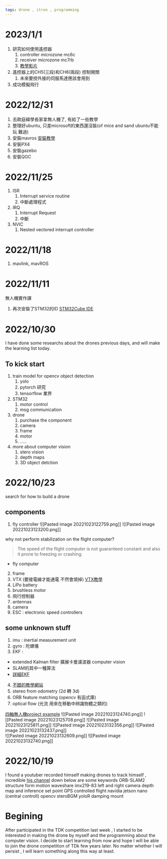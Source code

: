 ```yaml
---
tags: drone , itron , programming
---
```

# 2023/1/1
1. 研究如何使用遙控器
	1. controller microzone mc6c
	2. receiver microzone mc7rb
	3. [教學影片](https://www.youtube.com/watch?v=WK8xG6lX2u4)
2. 遙控器上的CH5(三段)和CH6(兩段) 控制開關
	1. 未來要控外接的伺服馬達應該會用到
3. 成功模擬飛行

# 2022/12/31
1. 去歐庭緯學長家拿無人機了, 有給了一些教學
2. 整理好ubuntu, 只差microsoft的東西還沒裝(of mice and sand ubuntu不能玩 難過)
3. 安裝mavros [安裝教學](https://docs.px4.io/main/en/ros/mavros_installation.html)
4. 安裝PX4
5. 安裝gazebo
6. 安裝QGC

# 2022/11/25
1. ISR 
	1. Interrupt service routine 
	2. 中斷處理程式
2. IRQ 
	1. Interrupt Request 
	2. 中斷
3. NVIC
	1. Nested vectored interrupt controller

# 2022/11/18
1. mavlink, mavROS

# 2022/11/11
無人機實作課
1. 再次安裝了STM32的ID [STM32Cube IDE](https://www.st.com/en/development-tools/stm32cubeide.html#st-get-software)

# 2022/10/30
I have done some researchs about the drones previous days, and will make the learning list today.

## To kick start
1. train model for opencv object detection 
	1. yolo 
	2. pytorch 研究
	3. tensorflow 業界
2. STM32
	1. motor control 
	2. msg communication
3. drone
	1. purchase the component 
	2. camera
	3. frame
	4. motor
	5. .....
4. more about computer vision
	1. stero vision
	2. depth maps
	3. 3D object detction

# 2022/10/23 
search for how to build a drone

## components
1. fly controller 
![[Pasted image 20221023122759.png]]
![[Pasted image 20221023123200.png]]

why not perform stabilization on the flight computer?
> The speed of the flight computer is not guaranteed constant and also it prone to freezing or crashing.
- fly computer

2. frame
3. VTX (要接電線才能通電 不然會燒掉)   [VTX教學](https://www.youtube.com/watch?v=uFbuDqg424c)
4. LiPo battery
5. brushless motor
6. 飛行控制器
7. antennas
8. camera
9. ESC : electronic speed controllers 

## some unknown stuff
1. imu : inertial measurement unit
2. gyro : 陀螺儀
3. EKF : 
- extended Kalman filter  擴展卡曼濾波器 computer vision
- SLAM的其中一種算法
- [詳細EKF](https://www.cnblogs.com/gaoxiang12/p/5560360.html)
4. [不錯的教學網站](https://prg.cs.umd.edu/enae788m)
5. stereo from odometry (2d 轉 3d)
6. ORB feature matching (opencv 有函式庫)
7. optical flow (光流 用來在移動中辨識物體之類的)
 
[四軸無人機project example](https://www.youtube.com/watch?v=2r0fX_8A8ms)
![[Pasted image 20221023124740.png]]
![[Pasted image 20221023125708.png]]
![[Pasted image 20221023125811.png]]
![[Pasted image 20221023132356.png]]
![[Pasted image 20221023132437.png]]  
![[Pasted image 20221023132609.png]]
![[Pasted image 20221023132740.png]]

# 2022/10/19 
I found a youtuber recorded himself making drones to track himself , incredible
[his channel](https://www.youtube.com/c/MattClarke)
down below are some keywords
ORB-SLAM2
structure form motion
waveshare imx219-83
left and right camera
depth map and inference
set point GPS
controlled flight
navidia jetson nano (central controll)
opencv
steroBGM
yoloR
damping mount

# Begining
After participated in the TDK competition last week , I started to be interested in making the drone by myself and the programming about the computer vision. I decide to start learning from now and hope  I will be able to join the drone competition of TDk few years later. No matter whether I will persist , I will learn something along this way  at least.